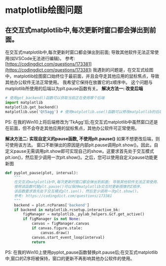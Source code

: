 # matplotlib绘图问题

## 在交互式matplotlib中,每次更新时窗口都会弹出到前面。
在交互式matplotlib中,每次更新时窗口都会弹出到前面; 导致其他软件无法正常使用(如VSCode无法进行编辑)。
参考: [https://codingdict.com/questions/173381](https://codingdict.com/questions/173381)
我遇到的问题是，在交互式绘图中，matplotlib绘图窗口始终位于最前面，并且会夺走其他应用的鼠标焦点，导致其他办公软件无法正常使用。
我希望它保持在放置它的z顺序中。
这个问题与matplotlib所使用的后端以为plt.pause函数有关。
**解决方法一: 改变后端**
```python
# 使用get_backend()函数可以获取当前正在使用哪个后端
import matplotlib
matplotlib.get_backend()
matplotlib.use('Qt5agg') # 使用matplotlib.use()函数可以修改matplotlib的后端
```
PS: 在我的Win10上将后端修改为'TkAgg'后;在交互式matplotlib中虽然窗口还是在前面，但不会夺走其他应用的鼠标焦点，其他办公软件可正常使用。

**解决方法二: 实现自定义的pause函数, 不使用plt.pause()**
如果不想更改后端，则可使用该方法。
窗口不断弹出的原因是内部plt.pause调用plt.show()。因此，自定义pause无需调用plt.show即可实现自己的show。这要求首先处于交互模式plt.ion()，然后至少调用一次plt.show()。之后，您可以使用自定义pause功能更新图
```python
def pyplot_pause(plot, interval):
    """
    在交互式matplotlib中,每次更新时窗口都会弹出到前面; 导致其他软件无法正常使用.
    使用该函数代替plt.pause()可以保持matplotlib交互时更新图像的Z顺序.
    该函数要求首先处于交互模式plt.ion()，然后至少调用一次plt.show()。
    参考: https://codingdict.com/questions/173381
    """
    backend = plot.rcParams['backend']
    if backend in matplotlib.rcsetup.interactive_bk:
        figManager = matplotlib._pylab_helpers.Gcf.get_active()
        if figManager is not None:
            canvas = figManager.canvas
            if canvas.figure.stale:
                canvas.draw()
            canvas.start_event_loop(interval)
            return
```
PS: 在我的Win10上使用pyplot_pause函数替换plt.pause后;在交互式matplotlib中,窗口的Z序将被保持，窗口的更新不再影响其他办公软件的使用。